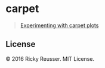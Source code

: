 # carpet

> [Experimenting with carpet plots](https://rreusser.github.io/demos/carpet)

## License

&copy; 2016 Ricky Reusser. MIT License.
